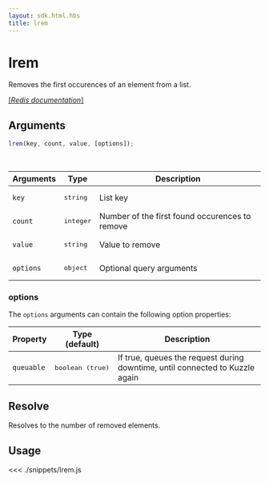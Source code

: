 ```yaml
---
layout: sdk.html.hbs
title: lrem
---
```


# lrem

Removes the first occurences of an element from a list.

[[_Redis documentation_]](https://redis.io/commands/lrem)

## Arguments

```js
lrem(key, count, value, [options]);
```

<br/>

| Arguments | Type               | Description                                    |
| --------- | ------------------ | ---------------------------------------------- |
| `key`     | <pre>string</pre>  | List key                                       |
| `count`   | <pre>integer</pre> | Number of the first found occurences to remove |
| `value`   | <pre>string</pre>  | Value to remove                                |
| `options` | <pre>object</pre>  | Optional query arguments                       |

### options

The `options` arguments can contain the following option properties:

| Property   | Type (default)            | Description                                                                  |
| ---------- | ------------------------- | ---------------------------------------------------------------------------- |
| `queuable` | <pre>boolean (true)</pre> | If true, queues the request during downtime, until connected to Kuzzle again |

## Resolve

Resolves to the number of removed elements.

## Usage

<<< ./snippets/lrem.js
